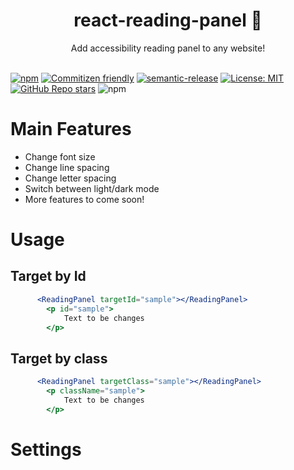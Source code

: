 <h1 align="center">react-reading-panel 📖</h1> 

<div align="center">
Add accessibility reading panel to any website! 
</div>

\
[![npm](https://img.shields.io/npm/v/react-reading-panel)](https://www.npmjs.com/package/react-reading-panel)
[![Commitizen friendly](https://img.shields.io/badge/commitizen-friendly-brightgreen.svg)](http://commitizen.github.io/cz-cli/)
[![semantic-release](https://img.shields.io/badge/%20%20%F0%9F%93%A6%F0%9F%9A%80-semantic--release-e10079.svg)](https://github.com/semantic-release/semantic-release)
[![License: MIT](https://img.shields.io/badge/License-MIT-yellow.svg)](https://opensource.org/licenses/MIT)
[![GitHub Repo stars](https://img.shields.io/github/stars/nitzano/react-reading-panel?style=flat)](https://github.com/nitzano/react-reading-panel/stargazers)
![npm](https://img.shields.io/npm/dw/react-reading-panel)

# Main Features

* Change font size
* Change line spacing
* Change letter spacing
* Switch between light/dark mode
* More features to come soon!

# Usage

## Target by Id

```jsx
      <ReadingPanel targetId="sample"></ReadingPanel>
        <p id="sample">
            Text to be changes
        </p>
```


## Target by class

```jsx
      <ReadingPanel targetClass="sample"></ReadingPanel>
        <p className="sample">
            Text to be changes
        </p>
```


# Settings